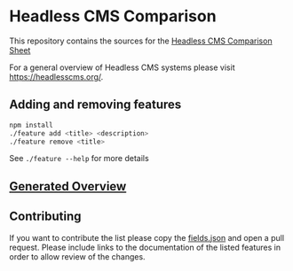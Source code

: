 # Headless CMS Comparison

This repository contains the sources for the [Headless CMS Comparison Sheet](https://docs.google.com/spreadsheets/d/1L2KNUf-8um8_yevKRTmUUQKy4DcoKWZ-GZR0HavrtoQ)

For a general overview of Headless CMS systems please visit https://headlesscms.org/.

## Adding and removing features

```bash
npm install
./feature add <title> <description>
./feature remove <title>
```

See `./feature --help` for more details

## [Generated Overview](https://docs.google.com/spreadsheets/d/1L2KNUf-8um8_yevKRTmUUQKy4DcoKWZ-GZR0HavrtoQ)

## Contributing

If you want to contribute the list please copy the [fields.json](fields.json) and open a pull request.
Please include links to the documentation of the listed features in order to allow review of the changes.
